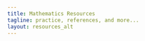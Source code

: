 ```yaml
---
title: Mathematics Resources
tagline: practice, references, and more...
layout: resources_alt
---
```

